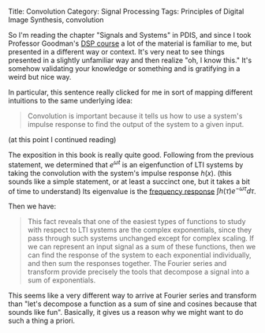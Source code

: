 Title: Convolution
Category: Signal Processing
Tags: Principles of Digital Image Synthesis, convolution

So I'm reading the chapter "Signals and Systems" in PDIS, and since I took Professor Goodman's [DSP course](http://www.math.rutgers.edu/courses/357/index.html?arch=Spring_2014) a lot of the material is familiar to me, but presented in a different way or context. It's very neat to see things presented in a slightly unfamiliar way and then realize "oh, I know this." It's somehow validating your knowledge or something and is gratifying in a weird but nice way.

In particular, this sentence really clicked for me in sort of mapping different intuitions to the same underlying idea:
> Convolution is important because it tells us how to use a system's impulse response to find the output of the system to a given input.

(at this point I continued reading)

The exposition in this book is really quite good. Following from the previous statement, we determined that $e^{\omega t}$ is an eigenfunction of LTI systems by taking the convolution with the system's impulse response $h(x)$. (this sounds like a simple statement, or at least a succinct one, but it takes a bit of time to understand) Its eigenvalue is the [frequency response](http://en.wikipedia.org/wiki/Frequency_response) $\int h(\tau)e^{-\omega\tau}d\tau$. 

Then we have:
> This fact reveals that one of the easiest types of functions to study with respect to LTI systems are the complex exponentials, since they pass through such systems unchanged except for complex scaling. If we can represent an input signal as a sum of these functions, then we can find the response of the system to each exponential individually, and then sum the responses together. The Fourier series and transform provide precisely the tools that decompose a signal into a sum of exponentials.

This seems like a very different way to arrive at Fourier series and transform than "let's decompose a function as a sum of sine and cosines because that sounds like fun". Basically, it gives us a reason why we might want to do such a thing a priori.
